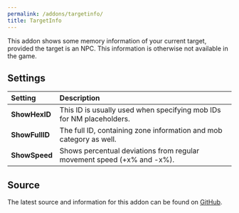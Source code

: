 ```yaml
---
permalink: /addons/targetinfo/
title: TargetInfo
---
```


This addon shows some memory information of your current target, provided the target is an NPC. This information is otherwise not available in the game.

## Settings

|Setting|Description|
|:---|:---|
|**ShowHexID**|This ID is usually used when specifying mob IDs for NM placeholders.|
|**ShowFullID**|The full ID, containing zone information and mob category as well.|
|**ShowSpeed**|Shows percentual deviations from regular movement speed (+x% and -x%).|

## Source
The latest source and information for this addon can be found on [GitHub](https://github.com/Windower/Lua/tree/live/addons/targetinfo).